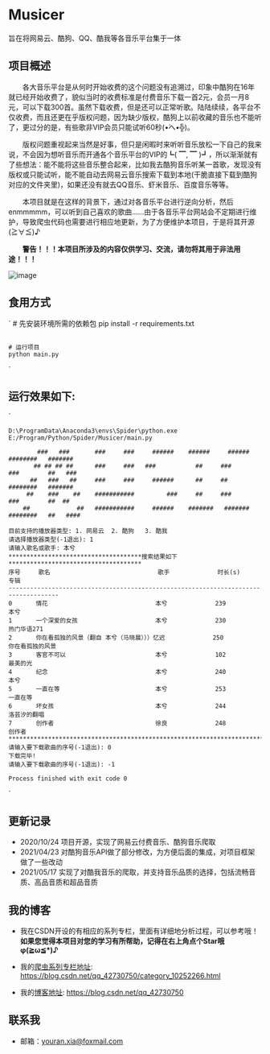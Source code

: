 # Musicer
旨在将网易云、酷狗、QQ、酷我等各音乐平台集于一体

## 项目概述
&emsp;&emsp;各大音乐平台是从何时开始收费的这个问题没有追溯过，印象中酷狗在16年就已经开始收费了，貌似当时的收费标准是付费音乐下载一首2元，会员一月8元，可以下载300首。虽然下载收费，但是还可以正常听歌。陆陆续续，各平台不仅收费，而且还更在乎版权问题，因为缺少版权，酷狗上以前收藏的音乐也不能听了，更过分的是，有些歌非VIP会员只能试听60秒(•́へ•́╬)。

&emsp;&emsp;版权问题重视起来当然是好事，但只是闲暇时来听听音乐放松一下自己的我来说，不会因为想听音乐而开通各个音乐平台的VIP的┗( ▔, ▔ )┛，所以渐渐就有了些想法：能不能将这些音乐整合起来，比如我去酷狗音乐听某一首歌，发现没有版权或只能试听，能不能自动去网易云音乐搜索下载到本地(干脆直接下载到酷狗对应的文件夹里)，如果还没有就去QQ音乐、虾米音乐、百度音乐等等。

&emsp;&emsp;本项目就是在这样的背景下，通过对各音乐平台进行逆向分析，然后enmmmmm，可以听到自己喜欢的歌曲......由于各音乐平台网站会不定期进行维护，导致爬虫代码也需要进行相应地更新，为了方便维护本项目，于是将其开源(≧∀≦)♪

&emsp;&emsp;**警告！！！本项目所涉及的内容仅供学习、交流，请勿将其用于非法用途！！！**

![image](https://github.com/xiayouran/Musicer/raw/main/vip.png)

## 食用方式
`
	# 先安装环境所需的依赖包
	pip install -r requirements.txt
```
```
	# 运行项目
	python main.py
`
## 运行效果如下:
`

	D:\ProgramData\Anaconda3\envs\Spider\python.exe E:/Program/Python/Spider/Musicer/main.py

			###   ###       ###     ###     ######    ######     ######   ########   ####### 
		   ## ## ## ##      ###     ###   ###           ##     ###        ###        ##   ### 
		  ##   ###   ##     ###     ###     ######      ##     ##         ########   ####### 
		 ##    ###    ##    ###########         ###     ##     ###        ###        ##  ##  
		##             ##   ###########     ######    #######   #######   ########   ##   #### 
		
	目前支持的播放器类型: 1. 网易云	2. 酷狗	3. 酷我
	请选择播放器类型(-1退出): 1
	请输入歌名或歌手: 本兮
	*************************************搜索结果如下*************************************
	序号　　　歌名　　　　　　　　　　　　　　　　　　歌手　　　　　　　　时长(s)　　　　　专辑　　　　　　　　　　　　　　　　　　
	------------------------------------------------------------------------------------
	0　　　　情花　　　　　　　　　　　　　　　　　　本兮　　　　　　　　239　　　　　　　本兮　　　　　　　　　　　　　　　　　　
	1　　　　一个深爱的女孩　　　　　　　　　　　　　本兮　　　　　　　　230　　　　　　　热门华语271　　　　　　　　　　　　　
	2　　　　你在看孤独的风景（翻自 本兮（马晓晨）））忆迟　　　　　　　　250　　　　　　　你在看孤独的风景　　　　　　　　　　　　
	3　　　　客官不可以　　　　　　　　　　　　　　　本兮　　　　　　　　102　　　　　　　最美的光　　　　　　　　　　　　　　　　
	4　　　　纪念　　　　　　　　　　　　　　　　　　本兮　　　　　　　　240　　　　　　　本兮　　　　　　　　　　　　　　　　　　
	5　　　　一直在等　　　　　　　　　　　　　　　　本兮　　　　　　　　253　　　　　　　一直在等　　　　　　　　　　　　　　　　
	6　　　　坏女孩　　　　　　　　　　　　　　　　　本兮　　　　　　　　244　　　　　　　洛芸汐的翻唱　　　　　　　　　　　　　　
	7　　　　创作者　　　　　　　　　　　　　　　　　徐良　　　　　　　　248　　　　　　　创作者　　　　　　　　　　　　　　　　　
	********************************************************************************
	请输入要下载歌曲的序号(-1退出): 0
	下载完毕!
	请输入要下载歌曲的序号(-1退出): -1

	Process finished with exit code 0
`

## 更新记录
- 2020/10/24 项目开源，实现了网易云付费音乐、酷狗音乐爬取
- 2021/04/23 对酷狗音乐API做了部分修改，为方便后面的集成，对项目框架做了一些改动
- 2021/05/17 实现了对酷我音乐的爬取，并支持音乐品质的选择，包括流畅音质、高品音质和超品音质

## 我的博客
- 我在CSDN开设的有相应的系列专栏，里面有详细地分析过程，可以参考哦！**如果您觉得本项目对您的学习有所帮助，记得在右上角点个Star哦φ(≧ω≦\*)♪**

- 我的[爬虫系列专栏地址](https://blog.csdn.net/qq_42730750/category_10252266.html): https://blog.csdn.net/qq_42730750/category_10252266.html

- 我的[博客地址](https://blog.csdn.net/qq_42730750): https://blog.csdn.net/qq_42730750

## 联系我
- 邮箱：youran.xia@foxmail.com
